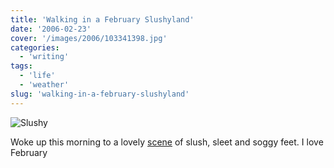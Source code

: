 ```yaml
---
title: 'Walking in a February Slushyland'
date: '2006-02-23'
cover: '/images/2006/103341398.jpg'
categories:
  - 'writing'
tags:
  - 'life'
  - 'weather'
slug: 'walking-in-a-february-slushyland'
---
```


![Slushy][image-1]

Woke up this morning to a lovely [scene][1] of slush, sleet and soggy feet. I love February

[1]: https://www.flickr.com/photos/funkylarma/103341398/
[image-1]: /images/2006/103341398.jpg
